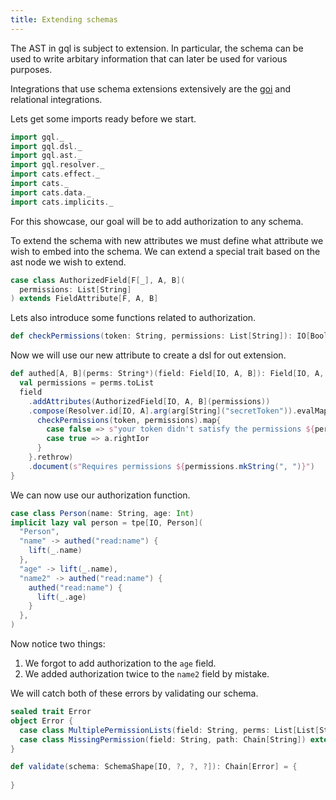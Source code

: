 ```yaml
---
title: Extending schemas
---
```

The AST in gql is subject to extension.
In particular, the schema can be used to write arbitary information that can later be used for various purposes.

Integrations that use schema extensions extensively are the [goi](../integrations/goi) and relational integrations.

Lets get some imports ready before we start.
```scala mdoc
import gql._
import gql.dsl._
import gql.ast._
import gql.resolver._
import cats.effect._
import cats._
import cats.data._
import cats.implicits._
```

For this showcase, our goal will be to add authorization to any schema.

To extend the schema with new attributes we must define what attribute we wish to embed into the schema.
We can extend a special trait based on the ast node we wish to extend.
```scala mdoc
case class AuthorizedField[F[_], A, B](
  permissions: List[String]
) extends FieldAttribute[F, A, B]
```

Lets also introduce some functions related to authorization.
```scala mdoc
def checkPermissions(token: String, permissions: List[String]): IO[Boolean] = ???
```

Now we will use our new attribute to create a dsl for out extension.
```scala mdoc
def authed[A, B](perms: String*)(field: Field[IO, A, B]): Field[IO, A, B] = {
  val permissions = perms.toList
  field
    .addAttributes(AuthorizedField[IO, A, B](permissions))
    .compose(Resolver.id[IO, A].arg(arg[String]("secretToken")).evalMap{ case (token, a) =>
      checkPermissions(token, permissions).map{
        case false => s"your token didn't satisfy the permissions ${permissions.mkString(", ")}".leftIor
        case true => a.rightIor
      }
    }.rethrow)
    .document(s"Requires permissions ${permissions.mkString(", ")}")
}
```

We can now use our authorization function.
```scala mdoc
case class Person(name: String, age: Int)
implicit lazy val person = tpe[IO, Person](
  "Person",
  "name" -> authed("read:name") {
    lift(_.name)
  },
  "age" -> lift(_.name),
  "name2" -> authed("read:name") {
    authed("read:name") {
      lift(_.age)
    }
  },
)
```
Now notice two things:
  1. We forgot to add authorization to the `age` field.
  2. We added authorization twice to the `name2` field by mistake.

We will catch both of these errors by validating our schema.
```scala mdoc
sealed trait Error
object Error {
  case class MultiplePermissionLists(field: String, perms: List[List[String]]) extends Error
  case class MissingPermission(field: String, path: Chain[String]) extends Error
}

def validate(schema: SchemaShape[IO, ?, ?, ?]): Chain[Error] = {
  
}
```